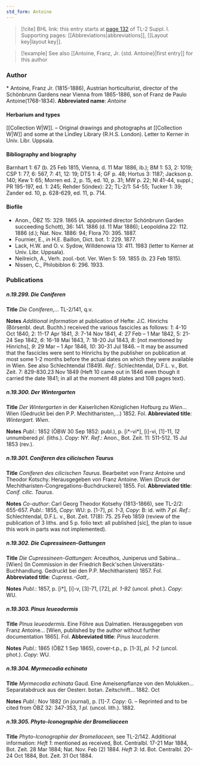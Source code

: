 ```yaml
---
std_form: Antoine
---
```


> [!cite] BHL link: this entry starts at [page 132](https://www.biodiversitylibrary.org/page/33264859) of TL-2 Suppl. I.
> Supporting pages: [[Abbreviations|abbreviations]], [[Layout key|layout key]].

> [!example] See also [[Antoine, Franz, Jr. {std. Antoine}|first entry]] for this author

### Author

\* Antoine, Franz Jr. (1815-1886), Austrian horticulturist, director of the Schönbrunn Gardens near Vienna from 1865-1886, son of Franz de Paulo Antoine(1768-1834). 
**Abbreviated name**: *Antoine*

#### Herbarium and types

[[Collection W|W]]. – Original drawings and photographs at [[Collection W|W]] and some at the Lindley Library (R.H.S. London). Letter to Kerner in Univ. Libr. Uppsala.

#### Bibliography and biography

Barnhart 1: 67 (b. 25 Feb 1815, Vienna, d. 11 Mar 1886, ib.); BM 1: 53, 2: 1019; CSP 1: 77, 6: 567, 7: 41, 12: 19; DTS 1: 4; GF p. 48; Hortus 3: 1187; Jackson p. 140; Kew 1: 65; Morren ed. 2, p. 15, ed. 10, p. 31; MW p. 22; NI 41-44, suppl.; PR 195-197, ed. 1: 245; Rehder 5(index): 22; TL-2/1: 54-55; Tucker 1: 39; Zander ed. 10, p. 628-629, ed. 11, p. 714.

#### Biofile

- Anon., ÖBZ 15: 329. 1865 (A. appointed director Schönbrunn Garden succeeding Schott), 36: 141. 1886 (d. 11 Mar 1886); Leopoldina 22: 112. 1886 (d.); Nat. Nov. 1886: 94; Flora 70: 395. 1887.
- Fournier, E., *in* H.E. Baillon, Dict. bot. 1: 229. 1877.
- Lack, H.W. and O. v. Sydow, Willdenowia 13: 411. 1983 (letter to Kerner at Univ. Libr. Uppsala).
- Neilreich, A., Verh. zool.-bot. Ver. Wien 5: 59. 1855 (b. 23 Feb 1815).
- Nissen, C., Philobiblon 6: 296. 1933.

### Publications

##### n.19.299. Die Coniferen

**Title**
*Die Coniferen*,... TL-2/141, q.v.

**Notes**
*Additional information* at publication of Hefte: J.C. Hinrichs (Börsenbl. deut. Buchh.) received the various fascicles as follows: *1*: 4-10 Oct 1840, 2: 11-17 Apr 1841, *3*: 7-14 Nov 1841, *4*: 27 Feb – 1 Mar 1842, 5: 21-24 Sep 1842, *6*: 16-18 Mai 1843, 7: 18-20 Jul 1843, *8*: \[not mentioned by Hinrichs\], *9*: 29 Mar – 1 Apr 1846, *10*: 30-31 Jul 1846. – It may be assumed that the fascicles were sent to Hinrichs by the publisher on publication at most some 1-2 months before the actual dates on which they were available in Wien. See also Schlechtendal (1849).
*Ref*.: Schlechtendal, D.F.L. v., Bot. Zeit. 7: 829-830.23 Nov 1849 (Heft 10 came out in 1846 even though it carried the date 1841; in all at the moment 48 plates and 108 pages text).

##### n.19.300. Der Wintergarten

**Title**
*Der Wintergarten* in der Kaiserlichen Königlichen Hofburg zu *Wien*... Wien (Gedruckt bei den P.P. Mechitharisten,...) 1852. Fol.
**Abbreviated title**: *Wintergart. Wien*.

**Notes**
*Publ*.: 1852 (ÖBW 30 Sep 1852: publ.), p. \[i\*-vi\*\], \[i\]-vi, \[1\]-11, *12* unnumbered *pl*. (liths.).
*Copy*: NY.
*Ref*.: Anon., Bot. Zeit. 11: 511-512. 15 Jul 1853 (rev.).

##### n.19.301. Coniferen des cilicischen Taurus

**Title**
*Coniferen des cilicischen Taurus*. Bearbeitet von Franz Antoine und Theodor Kotschy. Herausgegeben von Franz Antoine. Wien (Druck der Mechitharisten-Congregations-Buchdruckerei) 1855. Fol.
**Abbreviated title**: *Conif. cilic. Taurus*.

**Notes**
*Co-author*: Carl Georg Theodor Kotsehy (1813-1866), see TL-2/2: 655-657.
*Publ*.: 1855, *Copy*: WU: p. \[1-7\], *pl. 1-3, Copy*: B: id. with *7 pl*.
*Ref*.: Schlechtendal, D.F.L. v., Bot. Zeit. 17(8): 75. 25 Feb 1859 (review of the publication of 3 liths. and 5 p. folio text: all published \[sic\], the plan to issue this work in parts was not implemented).

##### n.19.302. Die Cupressineen-Gattungen

**Title**
*Die Cupressineen-Gattungen*: Arceuthos, Juniperus und Sabina... \[Wien\] (In Commission in der Friedrich Beck'schen Universitäts-Buchhandlung. Gedruckt bei den P.P. Mechitharisten) 1857. Fol.
**Abbreviated title**: *Cupress.-Gatt*,.

**Notes**
*Publ*.: 1857, p. \[i\*\], \[i\]-v, \[3\]-71, \[72\], *pl. 1-92* (uncol. phot.). *Copy*: WU.

##### n.19.303. Pinus leueodermis

**Title**
*Pinus leueodermis*. Eine Föhre aus Dalmatien. Herausgegeben von Franz Antoine... \[Wien, published by the author without further documentation 1865\]. Fol.
**Abbreviated title**: *Pinus leucoderm.*

**Notes**
*Publ*.: 1865 (ÖBZ 1 Sep 1865), cover-t.p., p. \[1-3\], *pl. 1-2* (uncol. phot.). *Copy*: WU.

##### n.19.304. Myrmecodia echinata

**Title**
*Myrmecodia echinata* Gaud. Eine Ameisenpflanze von den Molukken... Separatabdruck aus der Oesterr. botan. Zeitschrift... 1882. Oct

**Notes**
*Publ*.: Nov 1882 (in journal), p. \[1\]-7. *Copy*: G. – Reprinted and to be cited from ÖBZ 32: 347-353, *1 pl*. (uncol. lith.). 1882.

##### n.19.305. Phyto-Iconographie der Bromeliaceen

**Title**
*Phyto-Iconographie der Bromeliaceen*, see TL-2/142. Additional information: *Heft 1*: mentioned as received, Bot. Centralbl. 17-21 Mar 1884, Bot. Zeit. 28 Mar 1884; Nat. Nov. Feb (2) 1884.
*Heft 3*: Id. Bot. Centralbl. 20-24 Oct 1884, Bot. Zeit. 31 Oct 1884.


